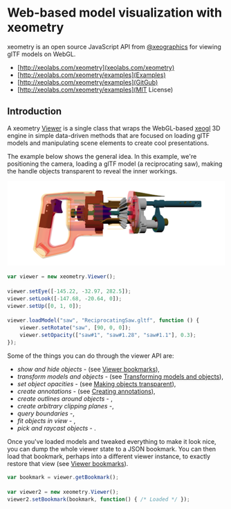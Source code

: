 # Web-based model visualization with xeometry

xeometry is an open source JavaScript API from [@xeographics](https://www.gitbook.com/book/xeolabs/xeometry/edit#) for
viewing glTF models on WebGL.

* [http://xeolabs.com/xeometry](xeolabs.com/xeometry)
* [http://xeolabs.com/xeometry/examples](Examples)
* [http://xeolabs.com/xeometry/examples](GitGub)
* [http://xeolabs.com/xeometry/examples](MIT License)

## Introduction

A xeometry [Viewer](http://xeolabs.com/xeometry/docs/#viewer) is a single class that wraps the WebGL-based [xeogl](http://xeogl.org)
3D engine in simple data-driven methods that are focused on loading glTF models and manipulating scene elements to create cool presentations.

The example below shows the general idea. In this example, we're positioning the camera, loading a glTF model (a reciprocating saw),
making the handle objects transparent to reveal the inner workings.

[![](assets/transparency.png)](http://xeolabs.com/xeometry/examples/#guidebook_transparency)

````javascript
var viewer = new xeometry.Viewer();

viewer.setEye([-145.22, -32.97, 282.5]);
viewer.setLook([-147.68, -20.64, 0]);
viewer.setUp([0, 1, 0]);

viewer.loadModel("saw", "ReciprocatingSaw.gltf", function () {
    viewer.setRotate("saw", [90, 0, 0]);
    viewer.setOpacity(["saw#1", "saw#1.28", "saw#1.1"], 0.3);
});
````

Some of the things you can do through the viewer API are:

* *show and hide objects* - (see [Viewer bookmarks](viewerBookmarks.md)),
* *transform models and objects* - (see [Transforming models and objects](transformingModelsAndObjects.md)),
* *set object opacities* - (see [Making objects transparent](makingObjectsTransparent.md)),
* *create annotations* - (see [Creating annotations](creatingAnnotations.md)),
* *create outlines around objects* - ,
* *create arbitrary clipping planes* -,
* *query boundaries* -,
* *fit objects in view* - ,
* *pick and raycast objects* - .

Once you've loaded models and tweaked everything to make it look nice, you can dump the whole viewer state to
a JSON bookmark. You can then load that bookmark, perhaps into a different viewer instance, to exactly restore
that view (see [Viewer bookmarks](viewerBookmarks.md)).

````javascript
var bookmark = viewer.getBookmark();

var viewer2 = new xeometry.Viewer();
viewer2.setBookmark(bookmark, function() { /* Loaded */ });
````






